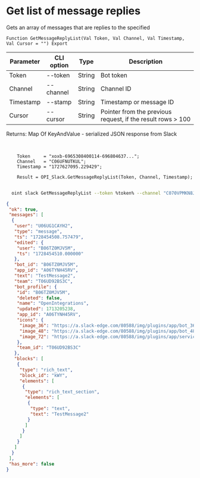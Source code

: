 ﻿---
sidebar_position: 7
---

# Get list of message replies
 Gets an array of messages that are replies to the specified



`Function GetMessageReplyList(Val Token, Val Channel, Val Timestamp, Val Cursor = "") Export`

  | Parameter | CLI option | Type | Description |
  |-|-|-|-|
  | Token | --token | String | Bot token |
  | Channel | --channel | String | Channel ID |
  | Timestamp | --stamp | String | Timestamp or message ID |
  | Cursor | --cursor | String | Pointer from the previous request, if the result rows > 100 |

  
  Returns:  Map Of KeyAndValue - serialized JSON response from Slack

<br/>




```bsl title="Code example"
    Token     = "xoxb-6965308400114-696804637...";
    Channel   = "C06UFNUTKUL";
    Timestamp = "1727627095.229429";

    Result = OPI_Slack.GetMessageReplyList(Token, Channel, Timestamp);
```



```sh title="CLI command example"
    
  oint slack GetMessageReplyList --token %token% --channel "C070VPMKN8J" --stamp "1714146538.221929" --cursor %cursor%

```

```json title="Result"
{
 "ok": true,
 "messages": [
  {
   "user": "U06UG1CAYH2",
   "type": "message",
   "ts": "1728454508.757479",
   "edited": {
    "user": "B06TZ0MJV5M",
    "ts": "1728454510.000000"
   },
   "bot_id": "B06TZ0MJV5M",
   "app_id": "A06TYNH45RV",
   "text": "TestMessage2",
   "team": "T06UD92BS3C",
   "bot_profile": {
    "id": "B06TZ0MJV5M",
    "deleted": false,
    "name": "OpenIntegrations",
    "updated": 1713205238,
    "app_id": "A06TYNH45RV",
    "icons": {
     "image_36": "https://a.slack-edge.com/80588/img/plugins/app/bot_36.png",
     "image_48": "https://a.slack-edge.com/80588/img/plugins/app/bot_48.png",
     "image_72": "https://a.slack-edge.com/80588/img/plugins/app/service_72.png"
    },
    "team_id": "T06UD92BS3C"
   },
   "blocks": [
    {
     "type": "rich_text",
     "block_id": "kWY",
     "elements": [
      {
       "type": "rich_text_section",
       "elements": [
        {
         "type": "text",
         "text": "TestMessage2"
        }
       ]
      }
     ]
    }
   ]
  }
 ],
 "has_more": false
}
```
